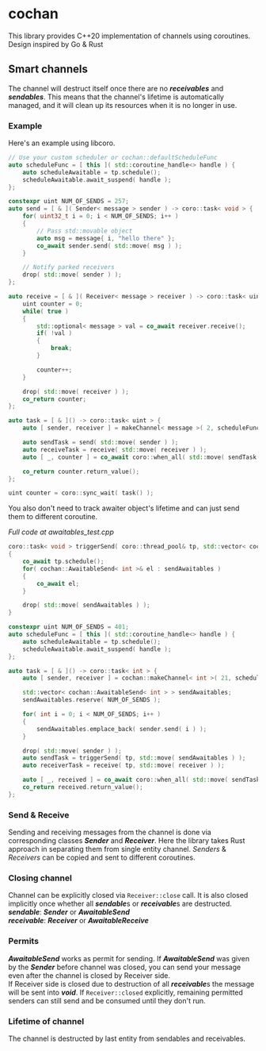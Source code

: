 # cochan

This library provides C++20 implementation of channels using coroutines.
Design inspired by Go & Rust

## Smart channels

The channel will destruct itself once there are no _**receivables**_ and _**sendables**_. This means that the channel's
lifetime
is automatically managed, and it will clean up its resources when it is no longer in use.

### Example

Here's an example using libcoro.

```c++
// Use your custom scheduler or cochan::defaultScheduleFunc
auto scheduleFunc = [ this ]( std::coroutine_handle<> handle ) {
    auto scheduleAwaitable = tp.schedule();
    scheduleAwaitable.await_suspend( handle );
};

constexpr uint NUM_OF_SENDS = 257;
auto send = [ & ]( Sender< message > sender ) -> coro::task< void > {
    for( uint32_t i = 0; i < NUM_OF_SENDS; i++ )
    {
        // Pass std::movable object
        auto msg = message{ i, "hello there" };
        co_await sender.send( std::move( msg ) );
    }

    // Notify parked receivers
    drop( std::move( sender ) );
};

auto receive = [ & ]( Receiver< message > receiver ) -> coro::task< uint > {
    uint counter = 0;
    while( true )
    {
        std::optional< message > val = co_await receiver.receive();
        if( !val )
        {
            break;
        }

        counter++;
    }

    drop( std::move( receiver ) );
    co_return counter;
};

auto task = [ & ]() -> coro::task< uint > {
    auto [ sender, receiver ] = makeChannel< message >( 2, scheduleFunc );

    auto sendTask = send( std::move( sender ) );
    auto receiveTask = receive( std::move( receiver ) );
    auto [ _, counter ] = co_await coro::when_all( std::move( sendTask ), std::move( receiveTask ) );

    co_return counter.return_value();
};

uint counter = coro::sync_wait( task() );
```

You also don't need to track awaiter object's lifetime and can just send them to different coroutine.

_Full code at awaitables_test.cpp_

```c++
coro::task< void > triggerSend( coro::thread_pool& tp, std::vector< cochan::AwaitableSend< int > > sendAwaitables )
{
    co_await tp.schedule();
    for( cochan::AwaitableSend< int >& el : sendAwaitables )
    {
        co_await el;
    }

    drop( std::move( sendAwaitables ) );
}

constexpr uint NUM_OF_SENDS = 401;
auto scheduleFunc = [ this ]( std::coroutine_handle<> handle ) {
    auto scheduleAwaitable = tp.schedule();
    scheduleAwaitable.await_suspend( handle );
};

auto task = [ & ]() -> coro::task< int > {
    auto [ sender, receiver ] = cochan::makeChannel< int >( 21, scheduleFunc );

    std::vector< cochan::AwaitableSend< int > > sendAwaitables;
    sendAwaitables.reserve( NUM_OF_SENDS );

    for( int i = 0; i < NUM_OF_SENDS; i++ )
    {
        sendAwaitables.emplace_back( sender.send( i ) );
    }

    drop( std::move( sender ) );
    auto sendTask = triggerSend( tp, std::move( sendAwaitables ) );
    auto receiverTask = receive( tp, std::move( receiver ) );

    auto [ _, received ] = co_await coro::when_all( std::move( sendTask ), std::move( receiverTask ) );
    co_return received.return_value();
};
```

### Send & Receive

Sending and receiving messages from the channel is done via corresponding classes _**Sender**_ and _**Receiver**_. Here
the
library takes Rust approach
in separating them from single entity channel. _Senders_ & _Receivers_ can be copied and sent to different coroutines.

### Closing channel

Channel can be explicitly closed via `Receiver::close` call. It is also closed implicitly
once whether all ***sendable***s or ***receivable***s are destructed. <br />
***sendable***: _**Sender**_ or _**AwaitableSend**_ <br />
***receivable***: _**Receiver**_ or _**AwaitableReceive**_

### Permits

_**AwaitableSend**_ works as permit for sending. If _**AwaitableSend**_ was given by the _**Sender**_ before channel was
closed,
you can send your message even after the channel is closed by Receiver side. <br />
If Receiver side is closed due to destruction of all ***receivable***s the message will be sent into _**void**_.
If `Receiver::closed` explicitly, remaining permitted senders can still send and be consumed until they don't run.

### Lifetime of channel

The channel is destructed by last entity from sendables and receivables.